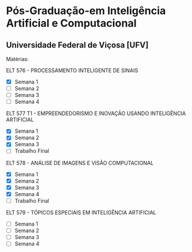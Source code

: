 # Pós-Graduação-em Inteligência Artificial e Computacional
## Universidade Federal de Viçosa [UFV]


Matérias:

ELT 576 - PROCESSAMENTO INTELIGENTE DE SINAIS
- [x] Semana 1
- [ ] Semana 2
- [ ] Semana 3
- [ ] Semana 4

ELT 577 T1 - EMPREENDEDORISMO E INOVAÇÃO USANDO INTELIGÊNCIA ARTIFICIAL
- [x] Semana 1
- [x] Semana 2
- [x] Semana 3
- [ ] Trabalho Final

ELT 578 - ANÁLISE DE IMAGENS E VISÃO COMPUTACIONAL
- [x] Semana 1
- [x] Semana 2
- [x] Semana 3
- [x] Semana 4
- [ ] Trabalho Final

ELT 579 - TÓPICOS ESPECIAIS EM INTELIGÊNCIA ARTIFICIAL
- [ ] Semana 1
- [ ] Semana 2
- [ ] Semana 3
- [ ] Semana 4
